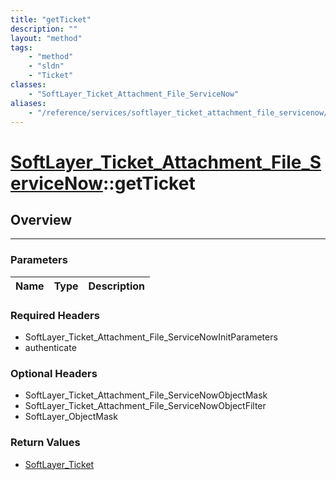 ```yaml
---
title: "getTicket"
description: ""
layout: "method"
tags:
    - "method"
    - "sldn"
    - "Ticket"
classes:
    - "SoftLayer_Ticket_Attachment_File_ServiceNow"
aliases:
    - "/reference/services/softlayer_ticket_attachment_file_servicenow/getTicket"
---
```

# [SoftLayer_Ticket_Attachment_File_ServiceNow](/reference/services/SoftLayer_Ticket_Attachment_File_ServiceNow)::getTicket




## Overview 


-----

### Parameters 
|Name | Type | Description |
| --- | --- | --- |


### Required Headers
* SoftLayer_Ticket_Attachment_File_ServiceNowInitParameters
* authenticate


### Optional Headers
* SoftLayer_Ticket_Attachment_File_ServiceNowObjectMask
* SoftLayer_Ticket_Attachment_File_ServiceNowObjectFilter
* SoftLayer_ObjectMask

### Return Values
* <a href='/reference/datatypes/SoftLayer_Ticket'>SoftLayer_Ticket </a>




